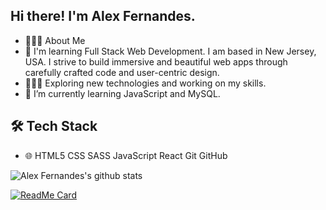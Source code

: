 ## Hi there! I'm Alex Fernandes.
- 👨🏻‍💻  About Me
- 👨   I'm learning Full Stack Web Development. I am based in New Jersey, USA. I strive to build immersive and beautiful web apps through carefully crafted code and user-centric design.
- 👨🏻‍💻   Exploring new technologies and working on my skills.
- 🌱   I’m currently learning JavaScript and MySQL.

## 🛠  Tech Stack
- 🌐   HTML5  CSS SASS JavaScript React Git GitHub


![Alex Fernandes's github stats](https://github-readme-stats.vercel.app/api?username=aafernands&show_icons=true)


[![ReadMe Card](https://github-readme-stats.vercel.app/api/pin/?username=aafernands&repo=github-readme-stats)](https://github.com/aafernands/github-readme-stats)



<!--
**aafernands/aafernands** is a ✨ _special_ ✨ repository because its `README.md` (this file) appears on your GitHub profile.

Here are some ideas to get you started:

- 🔭 I’m currently working on ...
- 🌱 I’m currently learning ...
- 👯 I’m looking to collaborate on ...
- 🤔 I’m looking for help with ...
- 💬 Ask me about ...
- 📫 How to reach me: ...
- 😄 Pronouns: ...
- ⚡ Fun fact: ...
-->
